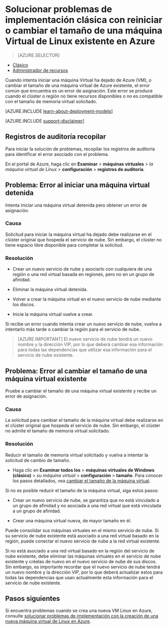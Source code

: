 <properties
   pageTitle="VM reiniciar o cambiar el tamaño de problemas | Microsoft Azure"
   description="Solucionar problemas de implementación clásica con reiniciar o cambiar el tamaño de una máquina Virtual de Linux existente en Azure"
   services="virtual-machines-linux"
   documentationCenter=""
   authors="Deland-Han"
   manager="felixwu"
   editor=""
   tags="top-support-issue"/>

<tags
   ms.service="virtual-machines-linux"
   ms.topic="support-article"
   ms.tgt_pltfrm="vm-linux"
   ms.workload="required"
   ms.date="09/20/2016"
   ms.devlang="na"
   ms.author="delhan"/>

# <a name="troubleshoot-classic-deployment-issues-with-restarting-or-resizing-an-existing-linux-virtual-machine-in-azure"></a>Solucionar problemas de implementación clásica con reiniciar o cambiar el tamaño de una máquina Virtual de Linux existente en Azure

> [AZURE.SELECTOR]
- [Clásico](../articles/virtual-machines/virtual-machines-linux-classic-restart-resize-error-troubleshooting.md)
- [Administrador de recursos](../articles/virtual-machines/virtual-machines-linux-restart-resize-error-troubleshooting.md)

Cuando intenta iniciar una máquina Virtual ha dejado de Azure (VM), o cambiar el tamaño de una máquina virtual de Azure existente, el error común que encuentra es un error de asignación. Este error se produce cuando el clúster o región no tiene recursos disponibles o no es compatible con el tamaño de memoria virtual solicitado.

[AZURE.INCLUDE [learn-about-deployment-models](../../includes/learn-about-deployment-models-classic-include.md)]

[AZURE.INCLUDE [support-disclaimer](../../includes/support-disclaimer.md)]

## <a name="collect-audit-logs"></a>Registros de auditoría recopilar

Para iniciar la solución de problemas, recopilar los registros de auditoría para identificar el error asociado con el problema.

En el portal de Azure, haga clic en **Examinar** > **máquinas virtuales** > _la máquina virtual de Linux_ > **configuración** > **registros de auditoría**.

## <a name="issue-error-when-starting-a-stopped-vm"></a>Problema: Error al iniciar una máquina virtual detenida

Intenta iniciar una máquina virtual detenida pero obtener un error de asignación.

### <a name="cause"></a>Causa

Solicitud para iniciar la máquina virtual ha dejado debe realizarse en el clúster original que hospeda el servicio de nube. Sin embargo, el clúster no tiene espacio libre disponible para completar la solicitud.

### <a name="resolution"></a>Resolución

* Crear un nuevo servicio de nube y asociarlo con cualquiera de una región o una red virtual basada en regiones, pero no en un grupo de afinidad.

* Eliminar la máquina virtual detenida.

* Volver a crear la máquina virtual en el nuevo servicio de nube mediante los discos.

* Inicie la máquina virtual vuelve a crear.

Si recibe un error cuando intenta crear un nuevo servicio de nube, vuelva a intentarlo más tarde o cambiar la región para el servicio de nube.

> [AZURE.IMPORTANT] El nuevo servicio de nube tendrá un nuevo nombre y la dirección VIP, por lo que deberá cambiar esa información para todas las dependencias que utilizar esa información para el servicio de nube existente.

## <a name="issue-error-when-resizing-an-existing-vm"></a>Problema: Error al cambiar el tamaño de una máquina virtual existente

Pruebe a cambiar el tamaño de una máquina virtual existente y recibe un error de asignación.

### <a name="cause"></a>Causa

La solicitud para cambiar el tamaño de la máquina virtual debe realizarse en el clúster original que hospeda el servicio de nube. Sin embargo, el clúster no admite el tamaño de memoria virtual solicitado.

### <a name="resolution"></a>Resolución

Reducir el tamaño de memoria virtual solicitado y vuelva a intentar la solicitud de cambio de tamaño.

* Haga clic en **Examinar todos los** > **máquinas virtuales de Windows (clásico)** > _su máquina virtual_ > **configuración** > **tamaño**. Para conocer los pasos detallados, vea [cambiar el tamaño de la máquina virtual](https://msdn.microsoft.com/library/dn168976.aspx).

Si no es posible reducir el tamaño de la máquina virtual, siga estos pasos:

  * Crear un nuevo servicio de nube, se garantiza que no está vinculado a un grupo de afinidad y no asociada a una red virtual que está vinculada a un grupo de afinidad.

  * Crear una máquina virtual nueva, de mayor tamaño en él.

Puede consolidar sus máquinas virtuales en el mismo servicio de nube. Si su servicio de nube existente está asociado a una red virtual basado en la región, puede conectar el nuevo servicio de nube a la red virtual existente.

Si no está asociado a una red virtual basado en la región del servicio de nube existente, debe eliminar las máquinas virtuales en el servicio de nube existente y créelas de nuevo en el nuevo servicio de nube de sus discos. Sin embargo, es importante recordar que el nuevo servicio de nube tendrá un nuevo nombre y la dirección VIP, por lo que deberá actualizar estos para todas las dependencias que usan actualmente esta información para el servicio de nube existente.

## <a name="next-steps"></a>Pasos siguientes

Si encuentra problemas cuando se crea una nueva VM Linux en Azure, consulte [solucionar problemas de implementación con la creación de una nueva máquina virtual de Linux en Azure](../virtual-machines/virtual-machines-linux-troubleshoot-deployment-new-vm.md).
